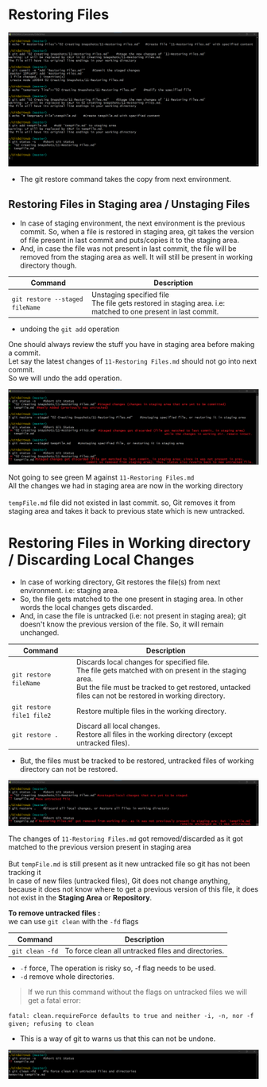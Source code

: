 # Restoring Files

![](./images/Screenshot42.png)

- The git restore command takes the copy from next environment. 

## Restoring Files in Staging area / Unstaging Files
- In case of staging environment, the next environment is the previous commit. So, when a file is restored in staging area, git takes
the version of file present in last commit and puts/copies it to the staging area.
- And, in case the file was not present in last commit, the file will be removed from the staging area as well. It will still be present in working directory though.

| Command                         | Description                                                                                                        |
|---------------------------------|--------------------------------------------------------------------------------------------------------------------|
| `git restore --staged fileName` | Unstaging specified file <br/> The file gets restored in staging area. i.e: matched to one present in last commit. |


- undoing the `git add` operation

One should always review the stuff you have in staging area before making a commit.\
Let say the latest changes of `11-Restoring Files.md` should not go into next commit.\
So we will undo the add operation.

![](./images/Screenshot43.png)

Not going to see green M against `11-Restoring Files.md` \
All the changes we had in staging area are now in the working directory <br> <br>
`tempFile.md` file did not existed in last commit. so, Git removes it from staging area and takes it back to previous state which is new untracked.

# Restoring Files in Working directory / Discarding Local Changes

- In case of working directory, Git restores the file(s) from next environment. i.e: staging area.
- So, the file gets matched to the one present in staging area. In other words the local changes gets discarded.
- And, in case the file is untracked (i.e: not present in staging area); git doesn't know the previous version of the file. So, it will remain unchanged.

| Command                   | Description                                                                                                                                                                                                            |
|---------------------------|------------------------------------------------------------------------------------------------------------------------------------------------------------------------------------------------------------------------|
| `git restore fileName`    | Discards local changes for specified file. <br/> The file gets matched with on present in the staging area.<br/>But the file must be tracked to get restored, untacked files can not be restored in working directory. |
| `git restore file1 file2` | Restore multiple files in the working directory.                                                                                                                                                                       |
| `git restore .`           | Discard all local changes. <br/> Restore all files in the working directory (except untracked files).                                                                                                                  |

- But, the files must be tracked to be restored, untracked files of working directory can not be restored.

![](./images/Screenshot44.png)

The changes of `11-Restoring Files.md` got removed/discarded as it got matched to the previous version present in staging area
<br> <br>
But `tempFile.md` is still present as it new untracked file so git has not been tracking it
<br>
In case of new files (untracked files), Git does not change anything, because it does not know where to get a previous version of this file, it does not exist in the **Staging Area** or **Repository**. <br> 

**To remove untracked files :** </br>
we can use `git clean` with the `-fd` flags

| Command         | Description                                         |
|-----------------|-----------------------------------------------------|
| `git clean -fd` | To force clean all untracked files and directories. |

- `-f` force, The operation is risky so, -f flag needs to be used.
- `-d` remove whole directories.


>If we run this command without the flags on untracked files we will get a fatal error:

```shell
fatal: clean.requireForce defaults to true and neither -i, -n, nor -f given; refusing to clean
```

- This is a way of git to warns us that this can not be undone.

![](./images/Screenshot45.png)
